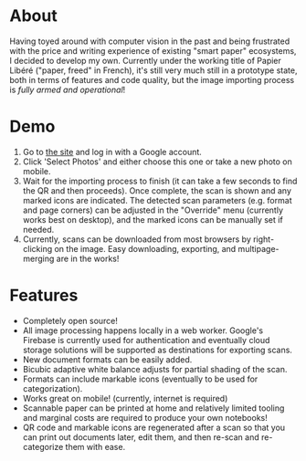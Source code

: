 # About
Having toyed around with computer vision in the past and being frustrated with the price and writing experience of existing "smart paper" ecosystems, I decided to develop my own. Currently under the working title of Papier Libéré ("paper, freed" in French), it's still very much still in a prototype state, both in terms of features and code quality, but the image importing process is _fully armed and operational_!

# Demo
1. Go to [the site](https://www.papierlibere.com/) and log in with a Google account.
2. Click 'Select Photos' and either choose this one or take a new photo on mobile.
3. Wait for the importing process to finish (it can take a few seconds to find the QR and then proceeds). Once complete, the scan is shown and any marked icons are indicated. The detected scan parameters (e.g. format and page corners) can be adjusted in the "Override" menu (currently works best on desktop), and the marked icons can be manually set if needed.
4. Currently, scans can be downloaded from most browsers by right-clicking on the image. Easy downloading, exporting, and multipage-merging are in the works!

# Features
- Completely open source!
- All image processing happens locally in a web worker. Google's Firebase is currently used for authentication and eventually cloud storage solutions will be supported as destinations for exporting scans.
- New document formats can be easily added.
- Bicubic adaptive white balance adjusts for partial shading of the scan.
- Formats can include markable icons (eventually to be used for categorization).
- Works great on mobile! (currently, internet is required)
- Scannable paper can be printed at home and relatively limited tooling and marginal costs are required to produce your own notebooks!
- QR code and markable icons are regenerated after a scan so that you can print out documents later, edit them, and then re-scan and re-categorize them with ease.

